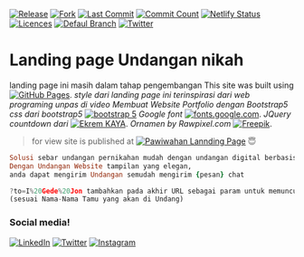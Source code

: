 [![Release ](https://flat.badgen.net/github/release/parta99/parta99.github.io/releases)](https://github.com/parta99/parta99.github.io/releases)
[![Fork](https://flat.badgen.net/github/forks/parta99/pawiwahan/)](https://github.com/parta99/pawiwahan/forks)
[![Last Commit](https://flat.badgen.net/github/last-commit/parta99/pawiwahan/main)](https://github.com/parta99/pawiwahan/commits/main)
[![Commit Count](https://flat.badgen.net/github/commits/parta99/pawiwahan/main)](https://github.com/parta99/pawiwahan)
[![Netlify Status](https://api.netlify.com/api/v1/badges/6324e7f5-1c96-4b61-9e09-95aaf3e3db9d/deploy-status)](https://pawiwahan-dejon-eka.netlify.app/)
[![Licences ](https://badgen.net/badge/license/MIT/purple)](https://github.com/parta99/parta99.github.io/blob/main/LICENSE)
[![Defaul Branch ](https://badgen.net/github/checks/node-formidable/node-formidable)](https://github.com/parta99/parta99.github.io)
[![Twitter ](https://badgen.net/badge/icon/twitter?icon=twitter&label)](https://twitter.com/@djna911)

# Landing page Undangan nikah
landing page ini masih dalam tahap pengembangan 
 This site was built using [![GitHub Pages](https://flat.badgen.net/badge/icon/github?icon=github&label)](https://pages.github.com/). 
 *style dari landing page ini terinspirasi dari web programing unpas di video Membuat Website Portfolio dengan Bootstrap5* 
 *css dari bootstrap5* [![bootstrap 5](https://flat.badgen.net/badge/bootstrap/5/purple)](https://getbootstrap.com/docs/5.0/getting-started/introduction/) 
 *Google font* [![fonts.google.com](https://flat.badgen.net/badge/icon/google?icon=chrome&label)](https://fonts.google.com/?icon.platform=web&preview.text=Yth.%20Bapak%2FIbu%2FSaudra%2Fi%20Buka%20Undangan&preview.text_type=custom).
 *JQuery countdown dari* [![Ekrem KAYA](https://flat.badgen.net/badge/icon/github?icon=github&label)](https://github.com/epiksel/countdown). 
 *Ornamen by Rawpixel.com* [![Freepik ](https://flat.badgen.net/badge/freepik/freepik/cyan)](http://www.freepik.com). 

> for view
site is published at [![Pawiwahan Lannding Page](https://flat.badgen.net/badge/icon/visit?icon=chrome&label)](https://pawiwahan-dejon-eka.netlify.app/) :innocent:

```ruby
Solusi sebar undangan pernikahan mudah dengan undangan digital berbasis website. 
Dengan Undangan Website tampilan yang elegan,
anda dapat mengirim Undangan semudah mengirim {pesan} chat
```
```js
?to=I%20Gede%20Jon tambahkan pada akhir URL sebagai param untuk memunculkan Nama Undangan pada masing-masing url, 
(sesuai Nama-Nama Tamu yang akan di Undang)
```
### Social media!
[![LinkedIn](https://flat.badgen.net/badge/linkedin/gede-juniada/cyan)](https://www.linkedin.com/in/gede-juniada/)
[![Twitter](https://flat.badgen.net/badge/icon/twitter?icon=twitter&label)](https://twitter.com/@djna911)
[![Instagram](https://flat.badgen.net/badge/instagram/@djna911/pink)](https://www.instagram.com/djna911/)


